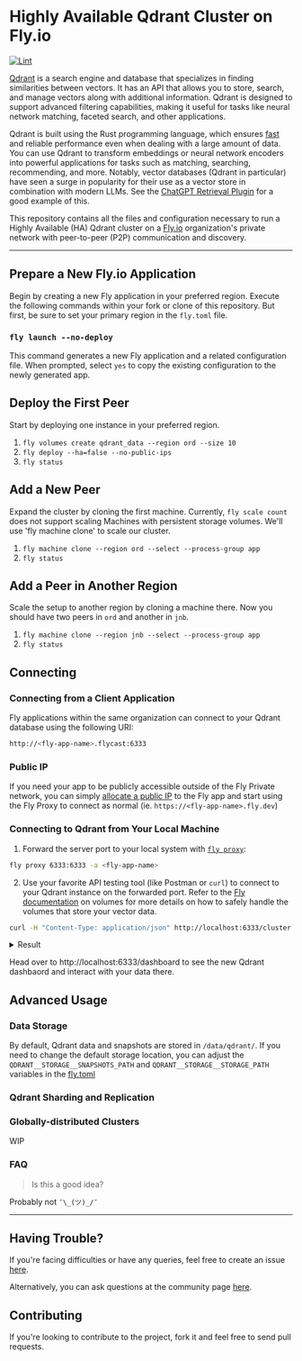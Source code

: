 # Highly Available Qdrant Cluster on Fly.io

[![Lint](https://github.com/kylemclaren/qdrant-on-fly/actions/workflows/lint.yml/badge.svg?branch=master)](https://github.com/kylemclaren/qdrant-on-fly/actions/workflows/lint.yml)

[Qdrant](https://qdrant.tech/) is a search engine and database that specializes in finding similarities between vectors. It has an API that allows you to store, search, and manage vectors along with additional information. Qdrant is designed to support advanced filtering capabilities, making it useful for tasks like neural network matching, faceted search, and other applications.

Qdrant is built using the Rust programming language, which ensures [fast](https://qdrant.tech/benchmarks/) and reliable performance even when dealing with a large amount of data. You can use Qdrant to transform embeddings or neural network encoders into powerful applications for tasks such as matching, searching, recommending, and more. Notably, vector databases (Qdrant in particular) have seen a surge in popularity for their use as a vector store in combination with modern LLMs. See the [ChatGPT Retrieval Plugin](https://github.com/openai/chatgpt-retrieval-plugin/) for a good example of this.

This repository contains all the files and configuration necessary to run a Highly Available (HA) Qdrant cluster on a [Fly.io](https://fly.io/) organization's private network with peer-to-peer (P2P) communication and discovery.

___

## Prepare a New Fly.io Application

Begin by creating a new Fly application in your preferred region. Execute the following commands within your fork or clone of this repository. But first, be sure to set your primary region in the `fly.toml` file.

### `fly launch --no-deploy`

This command generates a new Fly application and a related configuration file. When prompted, select `yes` to copy the existing configuration to the newly generated app.

## Deploy the First Peer

Start by deploying one instance in your preferred region.

1. `fly volumes create qdrant_data --region ord --size 10`
2. `fly deploy --ha=false --no-public-ips`
3. `fly status`

## Add a New Peer

Expand the cluster by cloning the first machine. Currently, `fly scale count` does not support scaling Machines with persistent storage volumes. We'll use 'fly machine clone' to scale our cluster.

1. `fly machine clone --region ord --select --process-group app`
2. `fly status`

## Add a Peer in Another Region

Scale the setup to another region by cloning a machine there. Now you should have two peers in `ord` and another in `jnb`.

1. `fly machine clone --region jnb --select --process-group app`
2. `fly status`

## Connecting

### Connecting from a Client Application

Fly applications within the same organization can connect to your Qdrant database using the following URI:

```sh
http://<fly-app-name>.flycast:6333
```

### Public IP

If you need your app to be publicly accessible outside of the Fly Private network, you can simply [allocate a public IP](https://fly.io/docs/reference/services/#shared-ipv4) to the Fly app and start using the Fly Proxy to connect as normal (ie. `https://<fly-app-name>.fly.dev`)

### Connecting to Qdrant from Your Local Machine

1. Forward the server port to your local system with [`fly proxy`](https://fly.io/docs/flyctl/proxy/):

```sh
fly proxy 6333:6333 -a <fly-app-name>
```

2. Use your favorite API testing tool (like Postman or `curl`) to connect to your Qdrant instance on the forwarded port. Refer to the [Fly documentation](https://fly.io/docs/reference/volumes/) on volumes for more details on how to safely handle the volumes that store your vector data.

```sh
curl -H "Content-Type: application/json" http://localhost:6333/cluster | jq
```
<details>
<summary>Result</summary>
<br>

```json
{
  "result": {
    "status": "enabled",
    "peer_id": 8961156852769025,
    "peers": {
      "8961156852769025": {
        "uri": "http://e286376be66286.vm.qdrant-6pn.internal:6335/"
      },
      "6238012613461344": {
        "uri": "http://568370dc75418e.vm.qdrant-6pn.internal:6335/"
      },
      "2504460418660966": {
        "uri": "http://148e722b75d789.vm.qdrant-6pn.internal:6335/"
      }
    },
    "raft_info": {
      "term": 1314,
      "commit": 3510,
      "pending_operations": 0,
      "leader": 8961156852769025,
      "role": "Leader",
      "is_voter": true
    },
    "consensus_thread_status": {
      "consensus_thread_status": "working",
      "last_update": "2023-06-20T22:23:48.543413978Z"
    },
    "message_send_failures": {}
  },
  "status": "ok",
  "time": 4.125e-05
}
```
</details>

Head over to http://localhost:6333/dashboard to see the new Qdrant dashbaord and interact with your data there.

## Advanced Usage

### Data Storage

By default, Qdrant data and snapshots are stored in `/data/qdrant/`. If you need to change the default storage location, you can adjust the `QDRANT__STORAGE__SNAPSHOTS_PATH` and `QDRANT__STORAGE__STORAGE_PATH` variables in the [fly.toml](./fly.toml)

### Qdrant Sharding and Replication

### Globally-distributed Clusters

WIP

### FAQ

>Is this a good idea?
 
Probably not `¯\_(ツ)_/¯`
___

## Having Trouble?

If you're facing difficulties or have any queries, feel free to create an issue [here](https://github.com/kylemclaren/qdrant-on-fly/issues).

Alternatively, you can ask questions at the community page [here](https://community.fly.io/).

## Contributing

If you're looking to contribute to the project, fork it and feel free to send pull requests.
